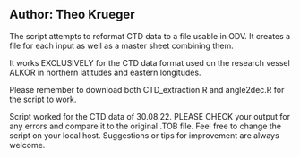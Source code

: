 ## Author: Theo Krueger

The script attempts to reformat CTD data to a file usable in ODV. It creates a file for each input as well as a master sheet combining them. 

It works EXCLUSIVELY for the CTD data format used on the research vessel ALKOR in northern latitudes and eastern longitudes. 

Please remember to download both 
  CTD_extraction.R and angle2dec.R
for the script to work.

Script worked for the CTD data of 30.08.22.
PLEASE CHECK your output for any errors and compare it to the original .TOB file.
Feel free to change the script on your local host.
Suggestions or tips for improvement are always welcome.

